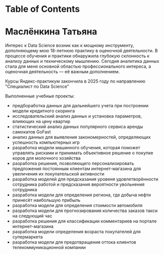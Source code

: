 <h1>Table of Contents<span class="tocSkip"></span></h1>
<div class="toc"><ul class="toc-item"></ul></div>

# Маслёнкина Татьяна

Интерес к Data Science возник как к мощному инструменту, дополняющему мою 18-летнюю практику в оценочной деятельности. В процессе обучения и практики обнаружила глубокую склонность к анализу данных и техническому мышлению. Сегодня аналитика данных стала для меня основной областью профессионального интереса, а оценочная деятельность — её важным дополнением.

Курсы Яндекс-практикум закончила в 2025 году по направлению "Специалист по Data Science"

Выполненные учебные проекты:
    
- предбоработка данных для дальнейшего учета при построении модели кредитного скоринга
- исследовательский анализ данных и установка параметров, влияющих на цену квартир
- статистический анализ данных популярного сервиса аренды самокатов GoFast
- анализ данных для выявления закономерностей, определяющих успешность компьютерных игр
- разработка модели машинного обучения, которая поможет управлять рисками и принимать объективное решение о покупке коров для молочного хозяйства
- разработка решения, позволяющего персонализировать предложения постоянным клиентам интернет-магазина для увеличения их покупательской активности
- разработка моделей для предсказания уровеня удовлетворённости сотрудника работой и предсказания вероятности увольнения сотрудника
- разработка модели для определения региона, где добыча нефти принесёт наибольшую прибыль
- разработка модели для определения стоимости автомобиля
- разработка модели для прогнозирования количества заказов такси на следующий час
- разработка решения для классификации комментариев на портале интернет-магазина
- разработка модели определения возраста покупателей для супермаркета
- разработка модели для предотвращения оттока клиентов телекоммуникационной компании
